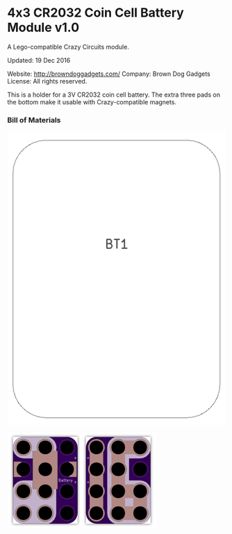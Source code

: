 <!--- start title --->
# 4x3 CR2032 Coin Cell Battery Module v1.0
A Lego-compatible Crazy Circuits module.


Updated: 19 Dec 2016

Website: http://browndoggadgets.com/
Company: Brown Dog Gadgets
License: All rights reserved.

<!--- end title --->
This is a holder for a 3V CR2032 coin cell battery. The extra three pads on the bottom make it usable with Crazy-compatible magnets.

### Bill of Materials

<!--- bom start --->
<!--- bom end --->
![Assembly Diagram](assembly.png)

![Gerber Preview](preview.png)

